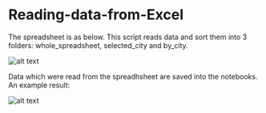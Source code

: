 # Reading-data-from-Excel

The spreadsheet is as below. This script reads data and sort them into 3 folders: whole_spreadsheet, selected_city and by_city.

![alt text](https://i.imgur.com/06qxh9I.png)

Data which were read from the spreadhsheet are saved into the notebooks. An example result:

![alt text](https://i.imgur.com/lrbtEHc.png)
